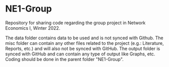 ﻿# NE1-Group
Repository for sharing code regarding the group project in Network Economics I, Winter 2022.

The data folder contains data to be used and is not synced with Github.
The misc folder can contain any other files related to the project (e.g.: Literature, Reports, etc.) and will also not be synced with GitHub.
The output folder is synced with GitHub and can contain any type of output like Graphs, etc.
Coding should be done in the parent folder "NE1-Group".

